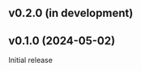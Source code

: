 v0.2.0 (in development)
-----------------------

v0.1.0 (2024-05-02)
-------------------
Initial release
